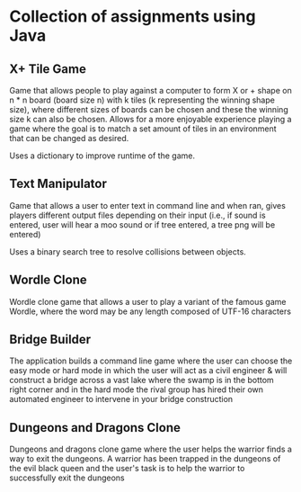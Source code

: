 # Collection of assignments using Java

## X+ Tile Game
Game that allows people to play against a computer to form X or + shape on n * n board (board size n) with k tiles (k representing the winning shape size), where different sizes of boards can be chosen and these the winning size k can also be chosen. Allows for a more enjoyable experience playing a game where the goal is to match a set amount of tiles in an environment that can be changed as desired.

Uses a dictionary to improve runtime of the game.

## Text Manipulator
Game that allows a user to enter text in command line and when ran, gives players different output files depending on their input (i.e., if sound is entered, user will hear a moo sound or if tree entered, a tree png will be entered)

Uses a binary search tree to resolve collisions between objects.

## Wordle Clone
Wordle clone game that allows a user to play a variant of the famous game Wordle, where the word may be any length composed of UTF-16 characters

## Bridge Builder
The application builds a command line game where the user can choose the easy mode or hard mode in which the user will act as a civil engineer & will construct a bridge across a vast lake where the swamp is in the bottom right corner and in the hard mode the rival group has hired their own automated engineer to intervene in your bridge construction

## Dungeons and Dragons Clone
Dungeons and dragons clone game where the user helps the warrior finds a way to exit the dungeons. A warrior has been trapped in the dungeons of the evil black queen and the user's task is to help the warrior to successfully exit the dungeons
